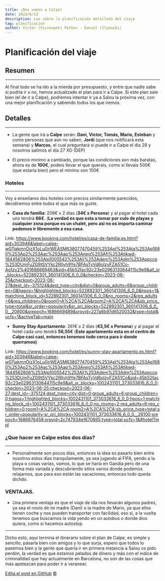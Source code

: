 ```yaml
---
title: ¡Nos vamos a Calpe!
date: 2023/6/13
description: Lee sobre la planificación detallada del viaje
tag: planificacion
author: Victor (Vicvenpet) Petkov - Daniel (Ilymaiki)
---
```


# Planificación del viaje

## Resumen
---

Al final todo se ha ido a la mierda por presupuesto, y entre que nadie sabe si podría ir o no, hemos actualizado el plan para ir a Calpe. Si este plan sale bien (el de ir a Calpe), podremos intentar ir ya a Salou la próxima vez, con una mejor planificación y sabiendo todos los que iremos.

## Detalles
---

- La gente que irá a **Calpe** serán: **Dani, Victor, Tomás, Mario, Esteban** y como personas que aún no saben, **Jordi** (que nos notificará esta semana) y **Marcos**, el cual preguntará si puede ir a Calpe el día 28 y nosotros salimos el día 27 XD (DEP)

- El precio minimo a cambiado, porque las condiciones son más baratas, ahora es de **100€**, podeis llevar el que querais, como si llevais 500€ (que estaría bien) pero el minimo son 100€

### Hoteles
---

Voy a enseñaros dos hoteles con precios similarmente parecidos, decidiremos entre todos el que más os guste.

- **Casa de familia**: 208€ x 2 días (**34€ x Persona**) y al pagar el hotel cada uno tendrá **66€**.
(**La verdad es que esta a tomar por culo de playas y cualquier zona porque es un chalet, pero asi no os importa caminar podemos ir libremente a esa casa.**

Link: https://www.booking.com/hotel/es/casa-de-familia.es.html?aid=303946&label=calpe-w07jakmnOjzX1oLu0irWEASM638077470459%253Apl%253Ata%253Ap1680%253Ap2%253Aac%253Aap%253Aneg%253Afi%253Atikwd-1844562806%253Alp1005542%253Ali%253Adem%253Adm%253Appccp%253DUmFuZG9tSVYkc2RlIyh9Ye7BFAsTyVd6olzyFZA51Co-Ao1zy2%401686669463&sid=45b52fac92c23e02963130644115c9e9&all_sr_blocks=522892301_360141306_6_0_0&checkin=2023-06-25&checkout=2023-06-27&dest_id=-375124&dest_type=city&dist=0&group_adults=6&group_children=0&hapos=1&highlighted_blocks=522892301_360141306_6_0_0&hpos=1&matching_block_id=522892301_360141306_6_0_0&no_rooms=2&req_adults=6&req_children=0&room1=A%2CA%2CA&room2=A%2CA%2CA&sb_price_type=total&sr_order=popularity&sr_pri_blocks=522892301_360141306_6_0_0__20800&srepoch=1686669489&srpvid=227a6b97d6520032&type=total&ucfs=1&activeTab=main

- **Sunny Stay Apartamento**: 261€ x 2 días (**43,5€ x Persona**) y al pagar el hotel cada uno tendrá **56,55€**
(**Este apartamento esta en el centro de Calpe casi casi, entonces tenemos todo cerca para ir donde querramos)**

Link: https://www.booking.com/hotel/es/sunny-stay-apartamento.es.html?aid=303946&label=calpe-w07jakmnOjzX1oLu0irWEASM638077470459%253Apl%253Ata%253Ap1680%253Ap2%253Aac%253Aap%253Aneg%253Afi%253Atikwd-1844562806%253Alp1005542%253Ali%253Adem%253Adm%253Appccp%253DUmFuZG9tSVYkc2RlIyh9Ye7BFAsTyVd6olzyFZA51Co&sid=45b52fac92c23e02963130644115c9e9&all_sr_blocks=1002431101_373033616_6_0_0;checkin=2023-06-25;checkout=2023-06-27;dest_id=-375124;dest_type=city;dist=0;group_adults=6;group_children=0;hapos=1;highlighted_blocks=1002431101_373033616_6_0_0;hpos=1;matching_block_id=1002431101_373033616_6_0_0;no_rooms=2;req_adults=6;req_children=0;room1=A%2CA%2CA;room2=A%2CA%2CA;sb_price_type=total;sr_order=popularity;sr_pri_blocks=1002431101_373033616_6_0_0__26100;srepoch=1686676458;srpvid=2c747934e1670865;type=total;ucfs=1&#hotelTmpl

### ¿Que hacer en Calpe estos dos días?
---

- Personalmente son pocos días, entonces la idea es pasarlo bien entre nosotros estos días tranquilamente, ya sea jugando al FIFA, yendo a la playa o cosas varías, vamos, lo que se haría en Gandía pero de una forma más variada y descubriendo sitios varios donde podemos relajarnos, que para eso están las vacaciones, entonces todo queda dichdo.

### VENTAJAS.

- Una primera ventaja es que el viaje de ida nos llevarán algunos padres, ya sea el novio de mi madre (Dani) o la madre de Mario, ya que ellos tienen coche y nos pueden transportar con facilidad, eso si, a la vuelta tenemos que buscarnos la vida yendo en un autobus o donde dios quiera, como si hacemos autostop.

--- 

Dicho esto, aqui termina el itinerario sobre el plan de Calpe, es simple y sencillo, pasarla bien con amigos y lo que surja, espero que todos lo pasemos bien y la gente que quería ir en primera instancia a Salou os pido perdón, la verdad es que estamos pelados de dinero y más con el indice de criminalidad que hay actualmente en Barcelona, no son de las cosas que más apetezcan para poder ir a veranear. 



[Edita el post en GitHub](https://github.com/vicvenpet/itinerario/edit/master/pages/posts/pages2.md)
<a class="top-link hide" href="#copyright">©</a>
<a name="copyright"></a>
